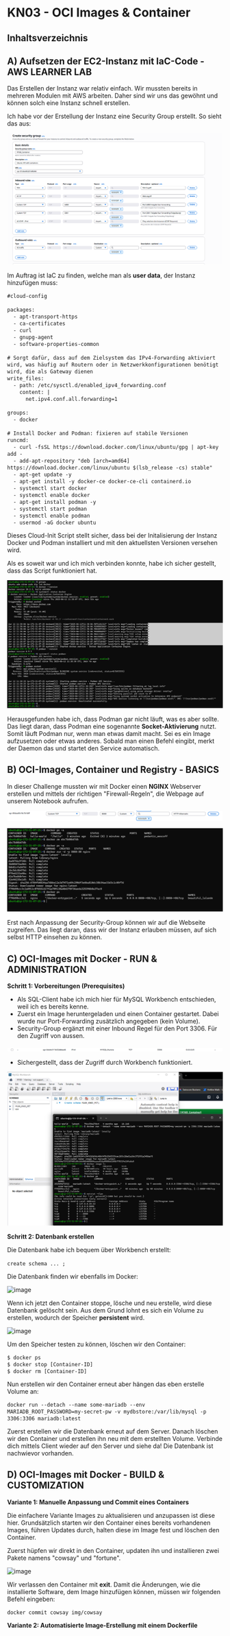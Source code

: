 # KN03 - OCI Images & Container

## Inhaltsverzeichnis

## A) Aufsetzen der EC2-Instanz mit IaC-Code - AWS LEARNER LAB
Das Erstellen der Instanz war relativ einfach. Wir mussten bereits in mehreren Modulen mit AWS arbeiten. Daher sind wir uns das gewöhnt und können solch eine Instanz schnell erstellen.

Ich habe vor der Erstellung der Instanz eine Security Group erstellt. So sieht das aus:

![image](/images/07_security_group_1.png)

Im Auftrag ist IaC zu finden, welche man als **user data**, der Instanz hinzufügen muss:

```
#cloud-config

packages:
  - apt-transport-https
  - ca-certificates
  - curl
  - gnupg-agent
  - software-properties-common

# Sorgt dafür, dass auf dem Zielsystem das IPv4-Forwarding aktiviert wird, was häufig auf Routern oder in Netzwerkkonfigurationen benötigt wird, die als Gateway dienen
write_files:
  - path: /etc/sysctl.d/enabled_ipv4_forwarding.conf
    content: |
      net.ipv4.conf.all.forwarding=1

groups:
  - docker

# Install Docker and Podman: fixieren auf stabile Versionen
runcmd:
  - curl -fsSL https://download.docker.com/linux/ubuntu/gpg | apt-key add -
  - add-apt-repository "deb [arch=amd64] https://download.docker.com/linux/ubuntu $(lsb_release -cs) stable"
  - apt-get update -y
  - apt-get install -y docker-ce docker-ce-cli containerd.io
  - systemctl start docker
  - systemctl enable docker
  - apt-get install podman -y
  - systemctl start podman
  - systemctl enable podman
  - usermod -aG docker ubuntu
```

Dieses Cloud-Init Script stellt sicher, dass bei der Initalisierung der Instanz Docker und Podman installiert und mit den aktuellsten Versionen versehen wird.


Als es soweit war und ich mich verbinden konnte, habe ich sicher gestellt, dass das Script funktioniert hat.

![image](/images/08_checking_podman_docker.png)

Herausgefunden habe ich, dass Podman gar nicht läuft, was es aber sollte. Das liegt daran, dass Podman eine sogenannte **Socket-Aktivierung** nutzt. Somit läuft Podman nur, wenn man etwas damit macht. Sei es ein Image aufzusetzen oder etwas anderes. Sobald man einen Befehl eingibt, merkt der Daemon das und startet den Service automatisch.

## B) OCI-Images, Container und Registry - BASICS
In dieser Challenge mussten wir mit Docker einen **NGINX** Webserver erstellen und mittels der richtigen "Firewall-Regeln", die Webpage auf unserem Notebook aufrufen.

![image](/images/09_edited_security_group_8080.png)

![image](/images/10_started_nginx_docker.png)

Erst nach Anpassung der Security-Group können wir auf die Webseite zugreifen. Das liegt daran, dass wir der Instanz erlauben müssen, auf sich selbst HTTP einsehen zu können.

## C) OCI-Images mit Docker - RUN & ADMINISTRATION
**Schritt 1: Vorbereitungen (Prerequisites)**

- Als SQL-Client habe ich mich hier für MySQL Workbench entschieden, weil ich es bereits kenne.
- Zuerst ein Image heruntergeladen und einen Container gestartet. Dabei wurde nur Port-Forwarding zusätzlich angegeben (kein Volume).
- Security-Group ergänzt mit einer Inbound Regel für den Port 3306. Für den Zugriff von aussen.

![image](/images/14_security_group_3306.png)

- Sichergestellt, dass der Zugriff durch Workbench funktioniert.

![image](/images/11_mariadb_workbench.png)


**Schritt 2: Datenbank erstellen**

Die Datenbank habe ich bequem über Workbench erstellt: 

```create schema ... ;```

Die Datenbank finden wir ebenfalls im Docker:

![image](/images/12_mariadb_database_pet.png)

Wenn ich jetzt den Container stoppe, lösche und neu erstelle, wird diese Datenbank gelöscht sein. Aus dem Grund lohnt es sich ein Volume zu erstellen, wodurch der Speicher **persistent** wird.

![image](/images/15_created_volume.png)

Um den Speicher testen zu können, löschen wir den Container:

```
$ docker ps
$ docker stop [Container-ID] 
$ docker rm [Container-ID] 
```

Nun erstellen wir den Container erneut aber hängen das eben erstelle Volume an:

```
docker run --detach --name some-mariadb --env MARIADB_ROOT_PASSWORD=my-secret-pw -v mydbstore:/var/lib/mysql -p 3306:3306 mariadb:latest
```

Zuerst erstellen wir die Datenbank erneut auf dem Server. Danach löschen wir den Container und erstellen ihn neu mit dem erstellten Volume. Verbinde dich mittels Client wieder auf den Server und siehe da! Die Datenbank ist nachwievor vorhanden.

## D) OCI-Images mit Docker - BUILD & CUSTOMIZATION
**Variante 1: Manuelle Anpassung und Commit eines Containers**

Die einfachere Variante Images zu aktualisieren und anzupassen ist diese hier. Grundsätzlich starten wir den Container eines bereits vorhandenen Images, führen Updates durch, halten diese im Image fest und löschen den Container.

Zuerst hüpfen wir direkt in den Container, updaten ihn und installieren zwei Pakete namens "cowsay" und "fortune".

![image](/images/17_docker_starten_updaten.png)

Wir verlassen den Container mit **exit**. Damit die Änderungen, wie die installierte Software, dem Image hinzufügen können, müssen wir folgenden Befehl eingeben:

```
docker commit cowsay img/cowsay
```

**Variante 2: Automatisierte Image-Erstellung mit einem Dockerfile**


